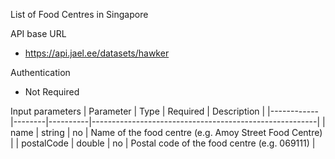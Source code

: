 List of Food Centres in Singapore

API base URL
* https://api.jael.ee/datasets/hawker

Authentication
* Not Required

Input parameters
| Parameter  | Type   | Required | Description                                            |
|------------|--------|----------|--------------------------------------------------------|
| name       | string | no       | Name of the food centre (e.g. Amoy Street Food Centre) |
| postalCode | double | no       | Postal code of the food centre (e.g. 069111)           |
